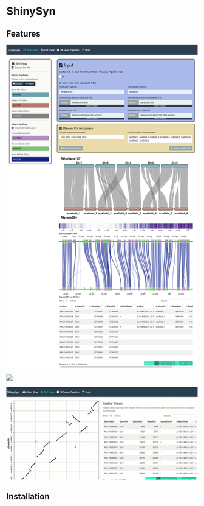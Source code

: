 # ShinySyn

## Features

![](/www/images/ShinySyn_main_view.png)

![](/www/images/main_view.gif)

![](/www/images/dot_plot.gif)

## Installation
